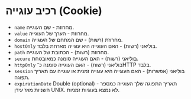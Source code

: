 # רכיב עוגייה (Cookie)

* `name` מחרוזת - שם העוגייה.
* `value` מחרוזת - הערך של העוגייה.
* `domain` מחרוזת (רשות) - שם המתחם של העוגייה.
* `hostOnly` בוליאני (רשות) - האם העוגייה היא עוגייה מארחת בלבד.
* `path` מחרוזת (רשות) - הכתובת של העוגייה.
* `secure` בוליאני (רשות) - האם העוגייה סומנה כמאובטחת.
* `httpOnly` בוליאני (רשות) - האם העוגייה סומנה כ־HTTP בלבד.
* `session` בוליאני (אפשרות) - האם העוגייה היא עוגייה זמנית או עוגייה עם תאריך תפוגה.
* `expirationDate` Double (optional) - תאריך התפוגה שלך העוגייה כמספר השניות מאז עידן UNIX. לא נמצא בעוגיות זמניות.
